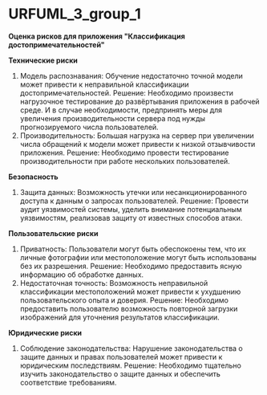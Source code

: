 # URFUML_3_group_1

**Оценка рисков для приложения "Классификация достопримечательностей"**

**Технические риски**
1. Модель распознавания: Обучение недостаточно точной модели может привести к неправильной классификации достопримечательностей. Решение: Необходимо произвести нагрузочное тестирование до развёртывания приложения в рабочей среде. И в случае необходимости, предпринять меры для увеличения производительности сервера под нужды прогнозируемого числа пользователей.
2. Производительность: Большая нагрузка на сервер при увеличении числа обращений к модели может привести к низкой отзывчивости приложения. Решение: Необходимо провести тестирование производительности при работе нескольких пользователей.

**Безопасность**
1. Защита данных: Возможность утечки или несанкционированного доступа к данным о запросах пользователей. Решение: Провести аудит уязвимостей системы, уделить внимание потенциальным уязвимостям, реализовав защиту от известных способов атаки.

**Пользовательские риски**
1. Приватность: Пользователи могут быть обеспокоены тем, что их личные фотографии или местоположение могут быть использованы без их разрешения. Решение: Необходимо предоставить ясную информацию об обработке данных.
2. Недостаточная точность: Возможность неправильной классификации местоположений может привести к ухудшению пользовательского опыта и доверия. Решение: Необходимо предоставить пользователю возможность повторной загрузки изображений для уточнения результатов классификации.

**Юридические риски**
1. Соблюдение законодательства: Нарушение законодательства о защите данных и правах пользователей может привести к юридическим последствиям. Решение: Необходимо тщательно изучить законодательство о защите данных и обеспечить соответствие требованиям.

#
